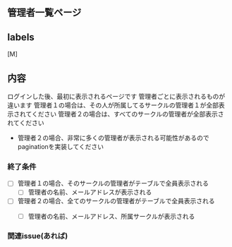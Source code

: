 ## 管理者一覧ページ
## labels
[M]
## 内容
ログインした後、最初に表示されるページです
管理者ごとに表示されるものが違います
管理者１の場合は、その人が所属してるサークルの管理者１が全部表示されてください
管理者２の場合は、すべてのサークルの管理者が全部表示されてください
- 管理者２の場合、非常に多くの管理者が表示される可能性があるのでpaginationを実装してください


### 終了条件

- [ ] 管理者１の場合、そのサークルの管理者がテーブルで全員表示される
  - [ ] 管理者の名前、メールアドレスが表示される
- [ ] 管理者２の場合、全てのサークルの管理者がテーブルで全員表示される
  - [ ] 管理者の名前、メールアドレス、所属サークルが表示される


### 関連issue(あれば)




